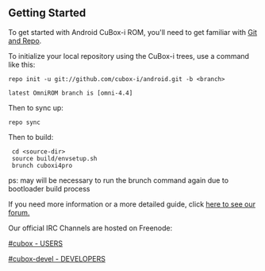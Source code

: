 Getting Started
---------------

To get started with Android CuBox-i ROM, you'll need to get
familiar with [Git and Repo](http://source.android.com/download/using-repo).

To initialize your local repository using the CuBox-i trees, use a command like this:

    repo init -u git://github.com/cubox-i/android.git -b <branch>

    latest OmniROM branch is [omni-4.4]

Then to sync up:

    repo sync

Then to build:

     cd <source-dir>
     source build/envsetup.sh
     brunch cuboxi4pro


ps: may will be necessary to run the brunch command again
    due to bootloader build process

If you need more information or a more detailed guide, click [here to see our forum.](http://www.solid-run.com/community/)

Our official IRC Channels are hosted on Freenode:

[#cubox - USERS](http://webchat.freenode.net/?channels=cubox/)

[#cubox-devel - DEVELOPERS](http://webchat.freenode.net/?channels=cubox-devel/)

